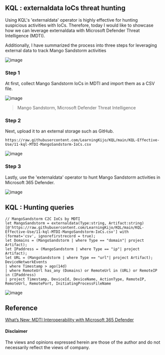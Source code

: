 ## KQL : externaldata IoCs threat hunting 
Using KQL's 'externaldata' operator is highly effective for hunting suspicious activities with IoCs. 
Therefore, today I would like to showcase how we can leverage externaldata with Microsoft Defender Threat Intelligence (MDTI).

Additionally, I have summarized the process into three steps for leveraging external data to track Mango Sandstorm activities

![image](https://user-images.githubusercontent.com/120234772/236630807-c8eb0d5b-7c7e-4688-b3c3-0001a8851c9f.png)

### Step 1
At first, collect Mango Sandstorm IoCs in MDTI and import them as a CSV file.

![image](https://user-images.githubusercontent.com/120234772/236631659-984e9f9e-a12c-41b5-a7df-93cc4973ced1.png)
> Mango Sandstorm, Microsoft Defender Threat Intelligence

### Step 2
Next, upload it to an external storage such as GitHub.
```
https://raw.githubusercontent.com/LearningKijo/KQL/main/KQL-Effective-Use/11-kql-MTDI-MangoSandstorm-IoCs.csv
```

![image](https://github.com/LearningKijo/KQL/assets/120234772/7d9f3d7b-ade7-414a-881b-904aa9be11cc)

### Step 3

Lastly, use the 'externaldata' operator to hunt Mango Sandstorm activities in Microsoft 365 Defender.

![image](https://github.com/LearningKijo/KQL/assets/120234772/4b38f341-41f3-45c7-8782-e8d6e6ad9dac)


## KQL : Hunting queries
```kql
// MangoSandstorm C2C IoCs by MDTI
let MangoSandstorm = externaldata(Type:string, Artifact:string)
[@'https://raw.githubusercontent.com/LearningKijo/KQL/main/KQL-Effective-Use/11-kql-MTDI-MangoSandstorm-IoCs.csv'] with (format='csv', ignorefirstrecord = true);
let Domains = (MangoSandstorm | where Type == "domain"| project Artifact);
let IPaddress = (MangoSandstorm | where Type == "ip"| project Artifact);
let URL = (MangoSandstorm | where Type == "url"| project Artifact);
DeviceNetworkEvents
| where Timestamp > ago(14d)
| where RemoteUrl has_any (Domains) or RemoteUrl in (URL) or RemoteIP in (IPaddress) 
| project Timestamp, DeviceId, DeviceName, ActionType, RemoteIP, RemoteUrl, RemotePort, InitiatingProcessFileName
``` 
![image](https://github.com/LearningKijo/KQL/assets/120234772/88350645-11ad-4d0b-a5ff-8994a5a5b5eb)


## Reference
[What’s New: MDTI Interoperability with Microsoft 365 Defender](https://techcommunity.microsoft.com/t5/microsoft-defender-threat/what-s-new-mdti-interoperability-with-microsoft-365-defender/ba-p/3799846)

#### Disclaimer
The views and opinions expressed herein are those of the author and do not necessarily reflect the views of company.

